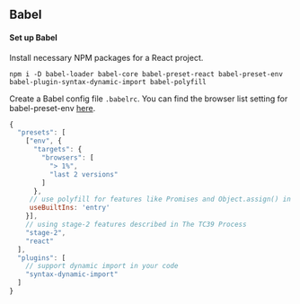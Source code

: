 ## Babel

#### Set up Babel

Install necessary NPM packages for a React project.

```
npm i -D babel-loader babel-core babel-preset-react babel-preset-env babel-plugin-syntax-dynamic-import babel-polyfill
```

Create a Babel config file `.babelrc`. You can find the browser list setting for babel-preset-env [here](https://github.com/ai/browserslist).

```js
{
  "presets": [
    ["env", {
      "targets": {
        "browsers": [
          "> 1%",
          "last 2 versions"
        ]
      },
     // use polyfill for features like Promises and Object.assign() in older browsers
     useBuiltIns: 'entry'
    }],
    // using stage-2 features described in The TC39 Process
    "stage-2",
    "react"
  ],
  "plugins": [
    // support dynamic import in your code
    "syntax-dynamic-import"
  ]
}
```
